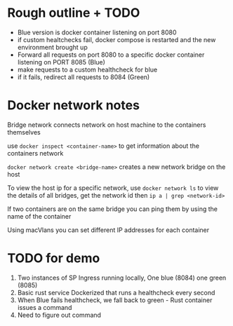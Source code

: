 # Rough outline + TODO
- Blue version is docker container listening on port 8080
- if custom healtchecks fail, docker compose is restarted and the new environment brought up
- Forward all requests on port 8080 to a specific docker container listening on PORT 8085 (Blue)
- make requests to a custom healthcheck for blue
- if it fails, redirect all requests to 8084 (Green)

# Docker network notes
Bridge network connects network on host machine to the containers themselves

use `docker inspect <container-name>` to get information about the containers network

`docker network create <bridge-name>` creates a new network bridge on the host

To view the host ip for a specific network, use `docker network ls` to view the details of all bridges, get the network id then `ip a | grep <network-id>`

If two containers are on the same bridge you can ping them by using the name of the container

Using macVlans you can set different IP addresses for each container

# TODO for demo
1. Two instances of SP Ingress running locally, One blue (8084) one green (8085)
2. Basic rust service Dockerized that runs a healthcheck every second
3. When Blue fails healthcheck, we fall back to green - Rust container issues a command
4. Need to figure out command
